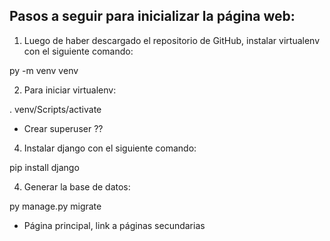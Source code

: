 ## Pasos a seguir para inicializar la página web:

1. Luego de haber descargado el repositorio de GitHub, instalar virtualenv con el siguiente comando:

py -m venv venv

2. Para iniciar virtualenv:

. venv/Scripts/activate

- Crear superuser ??

4. Instalar django con el siguiente comando:

pip install django

4. Generar la base de datos:

py manage.py migrate

- Página principal, link a páginas secundarias